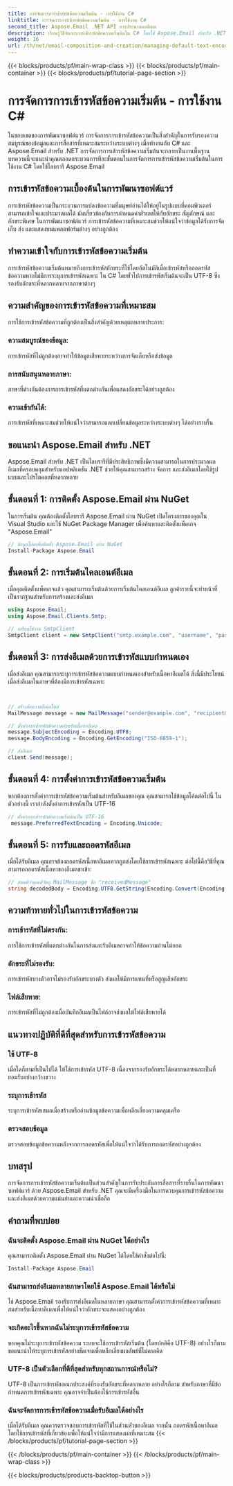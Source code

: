 ```yaml
---
title: การจัดการการเข้ารหัสข้อความเริ่มต้น - การใช้งาน C#
linktitle: การจัดการการเข้ารหัสข้อความเริ่มต้น - การใช้งาน C#
second_title: Aspose.Email .NET API การประมวลผลอีเมล
description: เรียนรู้วิธีจัดการการเข้ารหัสข้อความเริ่มต้นใน C# โดยใช้ Aspose.Email สำหรับ .NET ปฏิบัติตามคำแนะนำทีละขั้นตอนด้วยซอร์สโค้ดและรับรองการสื่อสารข้อมูลที่แม่นยำ
weight: 16
url: /th/net/email-composition-and-creation/managing-default-text-encoding-csharp-implementation/
---
```


{{< blocks/products/pf/main-wrap-class >}}
{{< blocks/products/pf/main-container >}}
{{< blocks/products/pf/tutorial-page-section >}}

# การจัดการการเข้ารหัสข้อความเริ่มต้น - การใช้งาน C#


ในขอบเขตของการพัฒนาซอฟต์แวร์ การจัดการการเข้ารหัสข้อความเป็นสิ่งสำคัญในการรับรองความสมบูรณ์ของข้อมูลและการสื่อสารที่เหมาะสมระหว่างระบบต่างๆ เมื่อทำงานกับ C# และ Aspose.Email สำหรับ .NET การจัดการการเข้ารหัสข้อความเริ่มต้นจะกลายเป็นงานพื้นฐาน บทความนี้จะแนะนำคุณตลอดกระบวนการทีละขั้นตอนในการจัดการการเข้ารหัสข้อความเริ่มต้นในการใช้งาน C# โดยใช้ไลบรารี Aspose.Email


## การเข้ารหัสข้อความเบื้องต้นในการพัฒนาซอฟต์แวร์

การเข้ารหัสข้อความเป็นกระบวนการแปลงข้อความที่มนุษย์อ่านได้ให้อยู่ในรูปแบบที่คอมพิวเตอร์สามารถเข้าใจและประมวลผลได้ มันเกี่ยวข้องกับการกำหนดค่าตัวเลขให้กับอักขระ สัญลักษณ์ และอักขระพิเศษ ในการพัฒนาซอฟต์แวร์ การเข้ารหัสข้อความที่เหมาะสมช่วยให้แน่ใจว่าข้อมูลได้รับการจัดเก็บ ส่ง และแสดงบนแพลตฟอร์มต่างๆ อย่างถูกต้อง

## ทำความเข้าใจกับการเข้ารหัสข้อความเริ่มต้น

การเข้ารหัสข้อความเริ่มต้นหมายถึงการเข้ารหัสอักขระที่ใช้โดยอัตโนมัติเมื่อเข้ารหัสหรือถอดรหัสข้อความหากไม่มีการระบุการเข้ารหัสเฉพาะ ใน C# โดยทั่วไปการเข้ารหัสเริ่มต้นจะเป็น UTF-8 ซึ่งรองรับอักขระที่หลากหลายจากภาษาต่างๆ

## ความสำคัญของการเข้ารหัสข้อความที่เหมาะสม

การใช้การเข้ารหัสข้อความที่ถูกต้องเป็นสิ่งสำคัญด้วยเหตุผลหลายประการ:
### ความสมบูรณ์ของข้อมูล:
การเข้ารหัสที่ไม่ถูกต้องอาจทำให้ข้อมูลเสียหายระหว่างการจัดเก็บหรือส่งข้อมูล
### การสนับสนุนหลายภาษา: 
ภาษาที่ต่างกันต้องการการเข้ารหัสที่แตกต่างกันเพื่อแสดงอักขระได้อย่างถูกต้อง
### ความเข้ากันได้:
การเข้ารหัสที่เหมาะสมช่วยให้แน่ใจว่าสามารถแลกเปลี่ยนข้อมูลระหว่างระบบต่างๆ ได้อย่างราบรื่น

## ขอแนะนำ Aspose.Email สำหรับ .NET

Aspose.Email สำหรับ .NET เป็นไลบรารีที่มีประสิทธิภาพซึ่งมีความสามารถในการประมวลผลอีเมลที่ครอบคลุมสำหรับแอปพลิเคชัน .NET ช่วยให้คุณสามารถสร้าง จัดการ และส่งอีเมลโดยใช้รูปแบบและโปรโตคอลที่หลากหลาย

## ขั้นตอนที่ 1: การติดตั้ง Aspose.Email ผ่าน NuGet

ในการเริ่มต้น คุณต้องติดตั้งไลบรารี Aspose.Email ผ่าน NuGet เปิดโครงการของคุณใน Visual Studio และใช้ NuGet Package Manager เพื่อค้นหาและติดตั้งแพ็คเกจ "Aspose.Email"

```csharp
// ข้อมูลโค้ดเพื่อติดตั้ง Aspose.Email ผ่าน NuGet
Install-Package Aspose.Email
```

## ขั้นตอนที่ 2: การเริ่มต้นไคลเอนต์อีเมล

เมื่อคุณติดตั้งแพ็คเกจแล้ว คุณสามารถเริ่มต้นด้วยการเริ่มต้นไคลเอนต์อีเมล ลูกค้ารายนี้จะทำหน้าที่เป็นรากฐานสำหรับการสร้างและส่งอีเมล

```csharp
using Aspose.Email;
using Aspose.Email.Clients.Smtp;

// เตรียมใช้งาน SmtpClient
SmtpClient client = new SmtpClient("smtp.example.com", "username", "password");
```

## ขั้นตอนที่ 3: การส่งอีเมลด้วยการเข้ารหัสแบบกำหนดเอง

เมื่อส่งอีเมล คุณสามารถระบุการเข้ารหัสข้อความแบบกำหนดเองสำหรับเนื้อหาอีเมลได้ สิ่งนี้มีประโยชน์เมื่อส่งอีเมลในภาษาที่ต้องมีการเข้ารหัสเฉพาะ

```csharp


// สร้างข้อความอีเมลใหม่
MailMessage message = new MailMessage("sender@example.com", "recipient@example.com", "Subject", "Body");

// ตั้งค่าการเข้ารหัสข้อความสำหรับเนื้อหาอีเมล
message.SubjectEncoding = Encoding.UTF8;
message.BodyEncoding = Encoding.GetEncoding("ISO-8859-1");

// ส่งอีเมล
client.Send(message);
```

## ขั้นตอนที่ 4: การตั้งค่าการเข้ารหัสข้อความเริ่มต้น

หากต้องการตั้งค่าการเข้ารหัสข้อความเริ่มต้นสำหรับอีเมลของคุณ คุณสามารถใช้ข้อมูลโค้ดต่อไปนี้ ในตัวอย่างนี้ เรากำลังตั้งค่าการเข้ารหัสเป็น UTF-16

```csharp
// ตั้งค่าการเข้ารหัสข้อความเริ่มต้นเป็น UTF-16
 message.PreferredTextEncoding = Encoding.Unicode;
```

## ขั้นตอนที่ 5: การรับและถอดรหัสอีเมล

เมื่อได้รับอีเมล คุณอาจต้องถอดรหัสเนื้อหาอีเมลหากถูกส่งโดยใช้การเข้ารหัสเฉพาะ ต่อไปนี้คือวิธีที่คุณสามารถถอดรหัสเนื้อหาของอีเมลขาเข้า:

```csharp
// สมมติว่าคุณมีวัตถุ MailMessage ชื่อ "receivedMessage"
string decodedBody = Encoding.UTF8.GetString(Encoding.Convert(Encoding.GetEncoding("ISO-8859-1"), Encoding.UTF8, Encoding.GetEncoding("ISO-8859-1").GetBytes(receivedMessage.Body)));
```

## ความท้าทายทั่วไปในการเข้ารหัสข้อความ

### การเข้ารหัสที่ไม่ตรงกัน: 
การใช้การเข้ารหัสที่แตกต่างกันในการส่งและรับอีเมลอาจทำให้ข้อความอ่านไม่ออก
### อักขระที่ไม่รองรับ:
การเข้ารหัสบางตัวอาจไม่รองรับอักขระบางตัว ส่งผลให้มีการแทนที่หรือสูญเสียอักขระ
### ไฟล์เสียหาย: 
การเข้ารหัสที่ไม่ถูกต้องเมื่อบันทึกอีเมลเป็นไฟล์อาจส่งผลให้ไฟล์เสียหายได้

## แนวทางปฏิบัติที่ดีที่สุดสำหรับการเข้ารหัสข้อความ

### ใช้ UTF-8 
 เมื่อใดก็ตามที่เป็นไปได้ ให้ใช้การเข้ารหัส UTF-8 เนื่องจากรองรับอักขระได้หลากหลายและเป็นที่ยอมรับอย่างกว้างขวาง
### ระบุการเข้ารหัส 
 ระบุการเข้ารหัสเสมอเมื่อสร้างหรืออ่านข้อมูลข้อความเพื่อหลีกเลี่ยงความคลุมเครือ
### ตรวจสอบข้อมูล 
 ตรวจสอบข้อมูลข้อความหลังจากการถอดรหัสเพื่อให้แน่ใจว่าได้รับการถอดรหัสอย่างถูกต้อง

## บทสรุป

การจัดการการเข้ารหัสข้อความเริ่มต้นเป็นส่วนสำคัญในการรับประกันการสื่อสารที่ราบรื่นในการพัฒนาซอฟต์แวร์ ด้วย Aspose.Email สำหรับ .NET คุณจะมีเครื่องมือในการควบคุมการเข้ารหัสข้อความและส่งอีเมลด้วยความแม่นยำและความน่าเชื่อถือ

## คำถามที่พบบ่อย

### ฉันจะติดตั้ง Aspose.Email ผ่าน NuGet ได้อย่างไร

คุณสามารถติดตั้ง Aspose.Email ผ่าน NuGet ได้โดยใช้คำสั่งต่อไปนี้:
```csharp
Install-Package Aspose.Email
```

### ฉันสามารถส่งอีเมลหลายภาษาโดยใช้ Aspose.Email ได้หรือไม่

ใช่ Aspose.Email รองรับการส่งอีเมลในหลายภาษา คุณสามารถตั้งค่าการเข้ารหัสข้อความที่เหมาะสมสำหรับเนื้อหาอีเมลเพื่อให้แน่ใจว่าอักขระจะแสดงอย่างถูกต้อง

### จะเกิดอะไรขึ้นหากฉันไม่ระบุการเข้ารหัสข้อความ

หากคุณไม่ระบุการเข้ารหัสข้อความ ระบบจะใช้การเข้ารหัสเริ่มต้น (โดยปกติคือ UTF-8) อย่างไรก็ตาม ขอแนะนำให้ระบุการเข้ารหัสอย่างชัดเจนเพื่อหลีกเลี่ยงผลลัพธ์ที่ไม่คาดคิด

### UTF-8 เป็นตัวเลือกที่ดีที่สุดสำหรับทุกสถานการณ์หรือไม่?

UTF-8 เป็นการเข้ารหัสอเนกประสงค์ที่รองรับอักขระที่หลากหลาย อย่างไรก็ตาม สำหรับภาษาที่มีข้อกำหนดการเข้ารหัสเฉพาะ คุณอาจจำเป็นต้องใช้การเข้ารหัสอื่น

### ฉันจะจัดการการเข้ารหัสข้อความเมื่อรับอีเมลได้อย่างไร

เมื่อได้รับอีเมล คุณควรตรวจสอบการเข้ารหัสที่ใช้ในส่วนหัวของอีเมล จากนั้น ถอดรหัสเนื้อหาอีเมลโดยใช้การเข้ารหัสที่เกี่ยวข้องเพื่อให้แน่ใจว่ามีการแสดงผลที่เหมาะสม
{{< /blocks/products/pf/tutorial-page-section >}}

{{< /blocks/products/pf/main-container >}}
{{< /blocks/products/pf/main-wrap-class >}}

{{< blocks/products/products-backtop-button >}}
